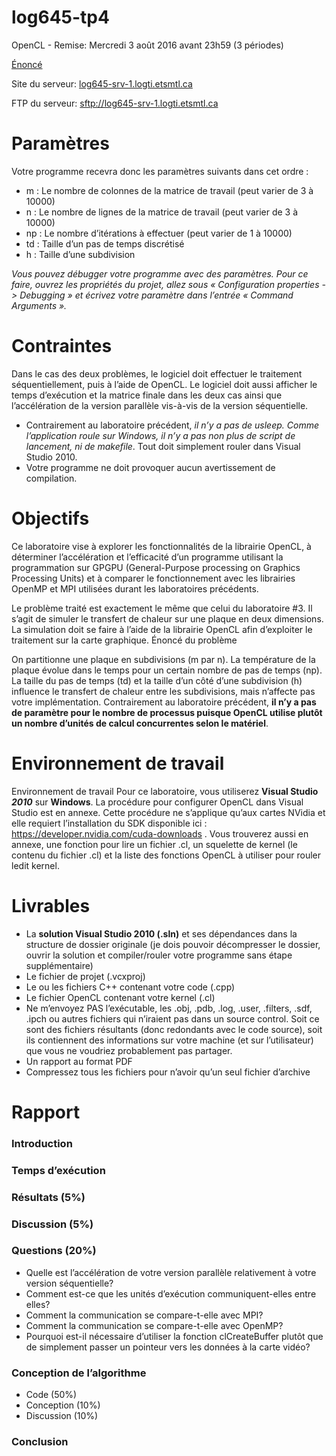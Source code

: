 # log645-tp4
OpenCL - Remise: Mercredi 3 août 2016 avant 23h59 (3 périodes)

[Énoncé](https://cours.etsmtl.ca/log645/private/Documents/Laboratoires/Labo_04.pdf)

Site du serveur: [log645-srv-1.logti.etsmtl.ca](log645-srv-1.logti.etsmtl.ca)

FTP du serveur: [sftp://log645-srv-1.logti.etsmtl.ca](sftp://log645-srv-1.logti.etsmtl.ca)

# Paramètres
Votre programme recevra donc les paramètres suivants dans cet ordre :
* m : Le nombre de colonnes de la matrice de travail (peut varier de 3 à 10000)
* n : Le nombre de lignes de la matrice de travail (peut varier de 3 à 10000)
* np : Le nombre d’itérations à effectuer (peut varier de 1 à 10000)
* td : Taille d’un pas de temps discrétisé
* h : Taille d’une subdivision

_Vous pouvez débugger votre programme avec des paramètres. Pour ce faire, ouvrez les propriétés du projet, allez sous « Configuration properties -> Debugging » et écrivez votre paramètre dans l’entrée « Command Arguments »._

# Contraintes
Dans le cas des deux problèmes, le logiciel doit effectuer le traitement séquentiellement, puis à l’aide de OpenCL. Le logiciel doit aussi afficher le temps d’exécution et la matrice finale dans les deux cas ainsi que l’accélération de la version parallèle vis-à-vis de la version séquentielle.
* Contrairement au laboratoire précédent, _il n’y a pas de usleep. Comme l’application roule sur Windows, il n’y a pas non plus de script de lancement, ni de makefile_. Tout doit simplement rouler dans Visual Studio 2010.
* Votre programme ne doit provoquer aucun avertissement de compilation.

# Objectifs
Ce laboratoire vise à explorer les fonctionnalités de la librairie OpenCL, à déterminer l’accélération et
l’efficacité d’un programme utilisant la programmation sur GPGPU (General-Purpose processing on
Graphics Processing Units) et à comparer le fonctionnement avec les librairies OpenMP et MPI utilisées
durant les laboratoires précédents.

Le problème traité est exactement le même que celui du laboratoire #3. Il s’agit de simuler le transfert
de chaleur sur une plaque en deux dimensions. La simulation doit se faire à l’aide de la librairie OpenCL
afin d’exploiter le traitement sur la carte graphique.
Énoncé du problème

On partitionne une plaque en subdivisions (m par n). La température de la plaque évolue dans le temps
pour un certain nombre de pas de temps (np). La taille du pas de temps (td) et la taille d’un côté d’une
subdivision (h) influence le transfert de chaleur entre les subdivisions, mais n’affecte pas votre
implémentation. Contrairement au laboratoire précédent, **il n’y a pas de paramètre pour le nombre de
processus puisque OpenCL utilise plutôt un nombre d’unités de calcul concurrentes selon le matériel**.

# Environnement de travail
Environnement de travail
Pour ce laboratoire, vous utiliserez **Visual Studio _2010_** sur **Windows**. La procédure pour configurer
OpenCL dans Visual Studio est en annexe. Cette procédure ne s’applique qu’aux cartes NVidia et elle
requiert l’installation du SDK disponible ici : https://developer.nvidia.com/cuda-downloads .
Vous trouverez aussi en annexe, une fonction pour lire un fichier .cl, un squelette de kernel (le contenu
du fichier .cl) et la liste des fonctions OpenCL à utiliser pour rouler ledit kernel.

# Livrables
* La **solution Visual Studio 2010 (.sln)** et ses dépendances dans la structure de dossier originale (je dois pouvoir décompresser le dossier, ouvrir la solution et compiler/rouler votre programme sans étape supplémentaire)
* Le fichier de projet (.vcxproj)
* Le ou les fichiers C++ contenant votre code (.cpp)
* Le fichier OpenCL contenant votre kernel (.cl)
* Ne m’envoyez PAS l’exécutable, les .obj, .pdb, .log, .user, .filters, .sdf, .ipch ou autres fichiers qui n’iraient pas dans un source control. Soit ce sont des fichiers résultants (donc redondants avec le code source), soit ils contiennent des informations sur votre machine (et sur l’utilisateur) que vous ne voudriez probablement pas partager.
* Un rapport au format PDF
* Compressez tous les fichiers pour n’avoir qu’un seul fichier d’archive

# Rapport
### Introduction
### Temps d’exécution
### Résultats (5%)
### Discussion (5%)
### **Questions (20%)**
* Quelle est l’accélération de votre version parallèle relativement à votre version séquentielle?
* Comment est-ce que les unités d’exécution communiquent-elles entre elles?
* Comment la communication se compare-t-elle avec MPI?
* Comment la communication se compare-t-elle avec OpenMP?
* Pourquoi est-il nécessaire d’utiliser la fonction clCreateBuffer plutôt que de simplement passer un pointeur vers les données à la carte vidéo?
### Conception de l’algorithme
* Code (50%)
* Conception (10%)
* Discussion (10%)

### Conclusion
